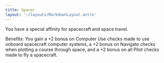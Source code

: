 ```yaml
---
title: Spacer
layout: '~/layouts/MarkdownLayout.astro'
---
```

You have a special affinity for spacecraft and space travel.

Benefits: You gain a +2 bonus on Computer Use checks made to use onboard
spacecraft computer systems, a +2 bonus on Navigate checks when plotting a
course through space, and a +2 bonus on all Pilot checks made to fly a
spacecraft.

